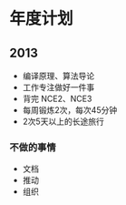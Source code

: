 # 年度计划

## 2013

- 编译原理、算法导论
- 工作专注做好一件事
- 背完 NCE2、NCE3
- 每周锻炼2次，每次45分钟
- 2次5天以上的长途旅行

### 不做的事情

- 文档
- 推动
- 组织
